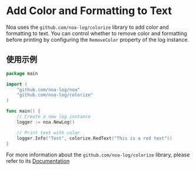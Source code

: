 # Add Color and Formatting to Text
Noa uses the `github.com/noa-log/colorize` library to add color and formatting to text. You can control whether to remove color and formatting before printing by configuring the `RemoveColor` property of the log instance.

## 使用示例
```go
package main

import (
    "github.com/noa-log/noa"
    "github.com/noa-log/colorize"
)

func main() {
    // Create a new log instance
    logger := noa.NewLog()

    // Print text with color
    logger.Info("Test", colorize.RedText("This is a red text"))
}
```

For more information about the `github.com/noa-log/colorize` library, please refer to its [Documentation](https://github.com/noa-log/colorize/blob/main/README.md)
